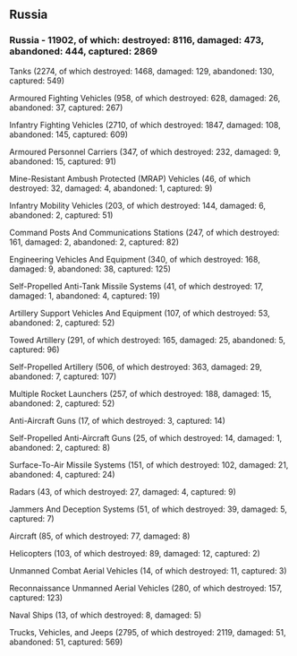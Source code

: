 
 
 ## Russia
 
 ### Russia - 11902, of which: destroyed: 8116, damaged: 473, abandoned: 444, captured: 2869

 

 

 Tanks (2274, of which destroyed: 1468, damaged: 129, abandoned: 130, captured: 549)

 Armoured Fighting Vehicles (958, of which destroyed: 628, damaged: 26, abandoned: 37, captured: 267)

 Infantry Fighting Vehicles (2710, of which destroyed: 1847, damaged: 108, abandoned: 145, captured: 609)

 Armoured Personnel Carriers (347, of which destroyed: 232, damaged: 9, abandoned: 15, captured: 91)

 Mine-Resistant Ambush Protected (MRAP) Vehicles (46, of which destroyed: 32, damaged: 4, abandoned: 1, captured: 9)

 Infantry Mobility Vehicles (203, of which destroyed: 144, damaged: 6, abandoned: 2, captured: 51)

 Command Posts And Communications Stations (247, of which destroyed: 161, damaged: 2, abandoned: 2, captured: 82)

 Engineering Vehicles And Equipment (340, of which destroyed: 168, damaged: 9, abandoned: 38, captured: 125)

 Self-Propelled Anti-Tank Missile Systems (41, of which destroyed: 17, damaged: 1, abandoned: 4, captured: 19)

 Artillery Support Vehicles And Equipment (107, of which destroyed: 53, abandoned: 2, captured: 52)

 Towed Artillery (291, of which destroyed: 165, damaged: 25, abandoned: 5, captured: 96)

 Self-Propelled Artillery (506, of which destroyed: 363, damaged: 29, abandoned: 7, captured: 107)

 Multiple Rocket Launchers (257, of which destroyed: 188, damaged: 15, abandoned: 2, captured: 52)

 Anti-Aircraft Guns (17, of which destroyed: 3, captured: 14)

 Self-Propelled Anti-Aircraft Guns (25, of which destroyed: 14, damaged: 1, abandoned: 2, captured: 8)

 Surface-To-Air Missile Systems (151, of which destroyed: 102, damaged: 21, abandoned: 4, captured: 24)

 Radars (43, of which destroyed: 27, damaged: 4, captured: 9)

 Jammers And Deception Systems (51, of which destroyed: 39, damaged: 5, captured: 7)

 Aircraft (85, of which destroyed: 77, damaged: 8)

 Helicopters (103, of which destroyed: 89, damaged: 12, captured: 2)

 Unmanned Combat Aerial Vehicles (14, of which destroyed: 11, captured: 3)

 Reconnaissance Unmanned Aerial Vehicles (280, of which destroyed: 157, captured: 123)

 Naval Ships (13, of which destroyed: 8, damaged: 5)

 Trucks, Vehicles, and Jeeps (2795, of which destroyed: 2119, damaged: 51, abandoned: 51, captured: 569)

